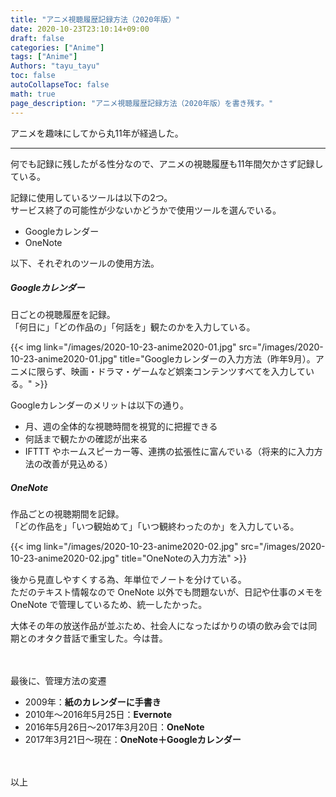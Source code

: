 ```yaml
---
title: "アニメ視聴履歴記録方法（2020年版）"
date: 2020-10-23T23:10:14+09:00
draft: false
categories: ["Anime"]
tags: ["Anime"]
Authors: "tayu_tayu"
toc: false
autoCollapseToc: false
math: true
page_description: "アニメ視聴履歴記録方法（2020年版）を書き残す。"
---
```


アニメを趣味にしてから丸11年が経過した。

---

何でも記録に残したがる性分なので、アニメの視聴履歴も11年間欠かさず記録している。

記録に使用しているツールは以下の2つ。  
サービス終了の可能性が少ないかどうかで使用ツールを選んでいる。

- Googleカレンダー
- OneNote

以下、それぞれのツールの使用方法。

##### Googleカレンダー

日ごとの視聴履歴を記録。  
「何日に」「どの作品の」「何話を」観たのかを入力している。

{{< img link="/images/2020-10-23-anime2020-01.jpg" src="/images/2020-10-23-anime2020-01.jpg" title="Googleカレンダーの入力方法（昨年9月）。アニメに限らず、映画・ドラマ・ゲームなど娯楽コンテンツすべてを入力している。" >}}

Googleカレンダーのメリットは以下の通り。

- 月、週の全体的な視聴時間を視覚的に把握できる
- 何話まで観たかの確認が出来る
- IFTTT やホームスピーカー等、連携の拡張性に富んでいる（将来的に入力方法の改善が見込める）

##### OneNote

作品ごとの視聴期間を記録。  
「どの作品を」「いつ観始めて」「いつ観終わったのか」を入力している。

{{< img link="/images/2020-10-23-anime2020-02.jpg" src="/images/2020-10-23-anime2020-02.jpg" title="OneNoteの入力方法" >}}

後から見直しやすくする為、年単位でノートを分けている。  
ただのテキスト情報なので OneNote 以外でも問題ないが、日記や仕事のメモを OneNote で管理しているため、統一したかった。

大体その年の放送作品が並ぶため、社会人になったばかりの頃の飲み会では同期とのオタク昔話で重宝した。今は昔。

　

最後に、管理方法の変遷

- 2009年：**紙のカレンダーに手書き**
- 2010年～2016年5月25日：**Evernote**
- 2016年5月26日～2017年3月20日：**OneNote**
- 2017年3月21日～現在：**OneNote＋Googleカレンダー**

　

以上
